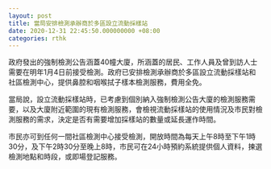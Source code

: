 ```yaml
---
layout: post
title: 當局安排檢測承辦商於多區設立流動採樣站
date: 2020-12-31 22:45:50.000000000 +08:00
categories: rthk
---
```


政府發出的強制檢測公告涵蓋40幢大廈，所涵蓋的居民、工作人員及曾到訪人士需要在明年1月4日前接受檢測。政府已安排檢測承辦商於多區設立流動採樣站和社區檢測中心，提供鼻腔和咽喉拭子樣本檢測服務，費用全免。

當局說，設立流動採樣站時，已考慮到個別納入強制檢測公告大廈的檢測服務需要，以及大廈附近範圍的現有檢測服務，會檢視流動採樣站的使用情況及市民對檢測服務的需求，決定是否有需要增加採樣站的數量或延長運作時間。

市民亦可到任何一間社區檢測中心接受檢測，開放時間為每天上午8時至下午1時30分，及下午2時30分至晚上8時，市民可在24小時預約系統提供個人資料，揀選檢測地點和時段，或即場登記服務。
